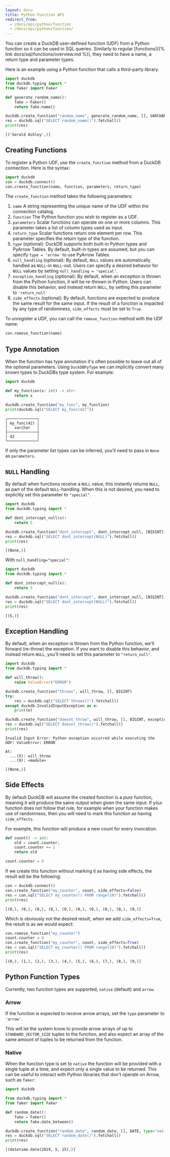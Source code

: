 ```yaml
---
layout: docu
title: Python Function API
redirect_from:
  - /docs/api/python/function
  - /docs/api/python/function/
---
```


You can create a DuckDB user-defined function (UDF) from a Python function so it can be used in SQL queries.
Similarly to regular [functions]({% link docs/sql/functions/overview.md %}), they need to have a name, a return type and parameter types.

Here is an example using a Python function that calls a third-party library.

```python
import duckdb
from duckdb.typing import *
from faker import Faker

def generate_random_name():
    fake = Faker()
    return fake.name()

duckdb.create_function("random_name", generate_random_name, [], VARCHAR)
res = duckdb.sql("SELECT random_name()").fetchall()
print(res)
```

```text
[('Gerald Ashley',)]
```

## Creating Functions

To register a Python UDF, use the `create_function` method from a DuckDB connection. Here is the syntax:

```python
import duckdb
con = duckdb.connect()
con.create_function(name, function, parameters, return_type)
```

The `create_function` method takes the following parameters:

1. `name` A string representing the unique name of the UDF within the connection catalog.
2. `function` The Python function you wish to register as a UDF.
3. `parameters` Scalar functions can operate on one or more columns. This parameter takes a list of column types used as input.
4. `return_type` Scalar functions return one element per row. This parameter specifies the return type of the function.
5. `type` (optional): DuckDB supports both built-in Python types and PyArrow Tables. By default, built-in types are assumed, but you can specify `type = 'arrow'` to use PyArrow Tables.
6. `null_handling` (optional): By default, `NULL` values are automatically handled as `NULL`-in `NULL`-out. Users can specify a desired behavior for `NULL` values by setting `null_handling = 'special'`.
7. `exception_handling` (optional): By default, when an exception is thrown from the Python function, it will be re-thrown in Python. Users can disable this behavior, and instead return `NULL`, by setting this parameter to `'return_null'`
8. `side_effects` (optional): By default, functions are expected to produce the same result for the same input. If the result of a function is impacted by any type of randomness, `side_effects` must be set to `True`.

To unregister a UDF, you can call the `remove_function` method with the UDF name:

```python
con.remove_function(name)
```

## Type Annotation

When the function has type annotation it's often possible to leave out all of the optional parameters.
Using `DuckDBPyType` we can implicitly convert many known types to DuckDBs type system.
For example:

```python
import duckdb

def my_function(x: int) -> str:
    return x

duckdb.create_function("my_func", my_function)
print(duckdb.sql("SELECT my_func(42)"))
```

```text
┌─────────────┐
│ my_func(42) │
│   varchar   │
├─────────────┤
│ 42          │
└─────────────┘
```

If only the parameter list types can be inferred, you'll need to pass in `None` as `parameters`.

## `NULL` Handling

By default when functions receive a `NULL` value, this instantly returns `NULL`, as part of the default `NULL`-handling.
When this is not desired, you need to explicitly set this parameter to `"special"`.

```python
import duckdb
from duckdb.typing import *

def dont_intercept_null(x):
    return 5

duckdb.create_function("dont_intercept", dont_intercept_null, [BIGINT], BIGINT)
res = duckdb.sql("SELECT dont_intercept(NULL)").fetchall()
print(res)
```

```text
[(None,)]
```

With `null_handling="special"`:

```python
import duckdb
from duckdb.typing import *

def dont_intercept_null(x):
    return 5

duckdb.create_function("dont_intercept", dont_intercept_null, [BIGINT], BIGINT, null_handling="special")
res = duckdb.sql("SELECT dont_intercept(NULL)").fetchall()
print(res)
```

```text
[(5,)]
```

## Exception Handling

By default, when an exception is thrown from the Python function, we'll forward (re-throw) the exception.
If you want to disable this behavior, and instead return `NULL`, you'll need to set this parameter to `"return_null"`.

```python
import duckdb
from duckdb.typing import *

def will_throw():
    raise ValueError("ERROR")

duckdb.create_function("throws", will_throw, [], BIGINT)
try:
    res = duckdb.sql("SELECT throws()").fetchall()
except duckdb.InvalidInputException as e:
    print(e)

duckdb.create_function("doesnt_throw", will_throw, [], BIGINT, exception_handling="return_null")
res = duckdb.sql("SELECT doesnt_throw()").fetchall()
print(res)
```

```console
Invalid Input Error: Python exception occurred while executing the UDF: ValueError: ERROR

At:
  ...(5): will_throw
  ...(9): <module>
```

```text
[(None,)]
```

## Side Effects

By default DuckDB will assume the created function is a *pure* function, meaning it will produce the same output when given the same input.
If your function does not follow that rule, for example when your function makes use of randomness, then you will need to mark this function as having `side_effects`.

For example, this function will produce a new count for every invocation.

```python
def count() -> int:
    old = count.counter;
    count.counter += 1
    return old

count.counter = 0
```

If we create this function without marking it as having side effects, the result will be the following:

```python
con = duckdb.connect()
con.create_function("my_counter", count, side_effects=False)
res = con.sql("SELECT my_counter() FROM range(10)").fetchall()
print(res)
```

```text
[(0,), (0,), (0,), (0,), (0,), (0,), (0,), (0,), (0,), (0,)]
```

Which is obviously not the desired result, when we add `side_effects=True`, the result is as we would expect:

```python
con.remove_function("my_counter")
count.counter = 0
con.create_function("my_counter", count, side_effects=True)
res = con.sql("SELECT my_counter() FROM range(10)").fetchall()
print(res)
```

```text
[(0,), (1,), (2,), (3,), (4,), (5,), (6,), (7,), (8,), (9,)]
```

## Python Function Types

Currently, two function types are supported, `native` (default) and `arrow`.

### Arrow

If the function is expected to receive arrow arrays, set the `type` parameter to `'arrow'`.

This will let the system know to provide arrow arrays of up to `STANDARD_VECTOR_SIZE` tuples to the function, and also expect an array of the same amount of tuples to be returned from the function.

### Native

When the function type is set to `native` the function will be provided with a single tuple at a time, and expect only a single value to be returned.
This can be useful to interact with Python libraries that don't operate on Arrow, such as `faker`:

```python
import duckdb

from duckdb.typing import *
from faker import Faker

def random_date():
    fake = Faker()
    return fake.date_between()

duckdb.create_function("random_date", random_date, [], DATE, type="native")
res = duckdb.sql("SELECT random_date()").fetchall()
print(res)
```

```text
[(datetime.date(2019, 5, 15),)]
```
